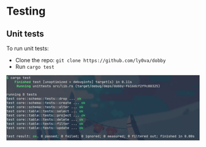# Testing

## Unit tests

To run unit tests:

- Clone the repo: `git clone https://github.com/ly0va/dobby`
- Run `cargo test`

![screenshot](./img/tests-screenshot.png)


